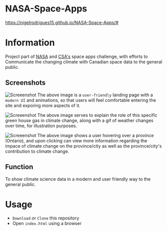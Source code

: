 # NASA-Space-Apps

https://nigelrodrigues15.github.io/NASA-Space-Apps/#

# Information
Project part of [NASA](https://2018.spaceappschallenge.org/) and [CSA's](http://www.asc-csa.gc.ca/eng/events/2018/space-apps-citizen-scientist.asp) space apps challenge, with efforts to Communicate the changing climate with Canadian space data to the general public.

## Screenshots
![Screeenshot](https://github.com/nigelrodrigues15/NASA-Space-Apps/blob/master/images/SS1.PNG)
The above image is a `user-friendly` landing page with a `modern UI` and animations, so that users will feel comfortable entering the site and exporing more aspects of it. 

![Screeenshot](https://github.com/nigelrodrigues15/NASA-Space-Apps/blob/master/images/SS2.PNG)
The above image serves to explain the role of this specific green house gas in climate change, along with a gif of weather changes over time, for illustration purposes.

![Screeenshot](https://github.com/nigelrodrigues15/NASA-Space-Apps/blob/master/images/SS4.PNG)
The above image shows a user hovering over a province (Ontario), and upon clicking can view more information regarding the impace of climate change on the province/city as well as the province/city's contribution to climate change. 

## Function
To show climate science data in a modern and user friendly way to the general public. 

# Usage
*  `Download` or `Clone` this repository
*   Open `index.html` using a browser
